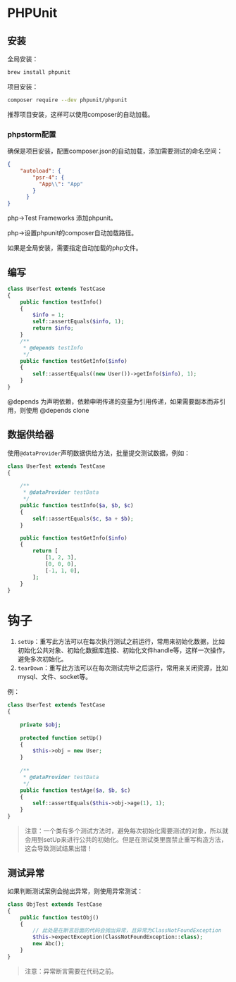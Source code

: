 # PHPUnit



## 安装

全局安装：

```bash
brew install phpunit
```

项目安装：

```bash
composer require --dev phpunit/phpunit
```

推荐项目安装，这样可以使用composer的自动加载。



### phpstorm配置

确保是项目安装，配置composer.json的自动加载，添加需要测试的命名空间：

```json
{
    "autoload": {
        "psr-4": {
          "App\\": "App"
        }
      }
}
```

php->Test Frameworks 添加phpunit。

php->设置phpunit的composer自动加载路径。

如果是全局安装，需要指定自动加载的php文件。



## 编写

```php
class UserTest extends TestCase
{
    public function testInfo()
    {
        $info = 1;
        self::assertEquals($info, 1);
        return $info;
    }
    /**
     * @depends testInfo
     */
    public function testGetInfo($info)
    {
        self::assertEquals((new User())->getInfo($info), 1);
    }
}
```

@depends 为声明依赖，依赖申明传递的变量为引用传递，如果需要副本而非引用，则使用 @depends clone



## 数据供给器

使用`@dataProvider`声明数据供给方法，批量提交测试数据，例如：

```php
class UserTest extends TestCase
{
    
    /**
     * @dataProvider testData
     */
    public function testInfo($a, $b, $c)
    {
        self::assertEquals($c, $a + $b);
    }

    public function testGetInfo($info)
    {
        return [
            [1, 2, 3],
            [0, 0, 0],
            [-1, 1, 0],
        ];
    }
}
```



# 钩子

1. `setUp`：重写此方法可以在每次执行测试之前运行，常用来初始化数据，比如初始化公共对象、初始化数据库连接、初始化文件handle等，这样一次操作，避免多次初始化。
2. `tearDown`：重写此方法可以在每次测试完毕之后运行，常用来关闭资源，比如mysql、文件、socket等。

例：

```php
class UserTest extends TestCase
{
    
    private $obj;
    
    protected function setUp()
    {
        $this->obj = new User;
    }
    
    /**
     * @dataProvider testData
     */
    public function testAge($a, $b, $c)
    {
        self::assertEquals($this->obj->age(1), 1);
    }
}
```

> 注意：一个类有多个测试方法时，避免每次初始化需要测试的对象，所以就会用到setUp来进行公共的初始化。但是在测试类里面禁止重写构造方法，这会导致测试结果出错！



## 测试异常

如果判断测试案例会抛出异常，则使用异常测试：

```php
class ObjTest extends TestCase
{
    public function testObj()
    {
        // 此处是在断言后面的代码会抛出异常，且异常为ClassNotFoundException
        $this->expectException(ClassNotFoundException::class);
        new Abc();
    }
}
```

> 注意：异常断言需要在代码之前。

